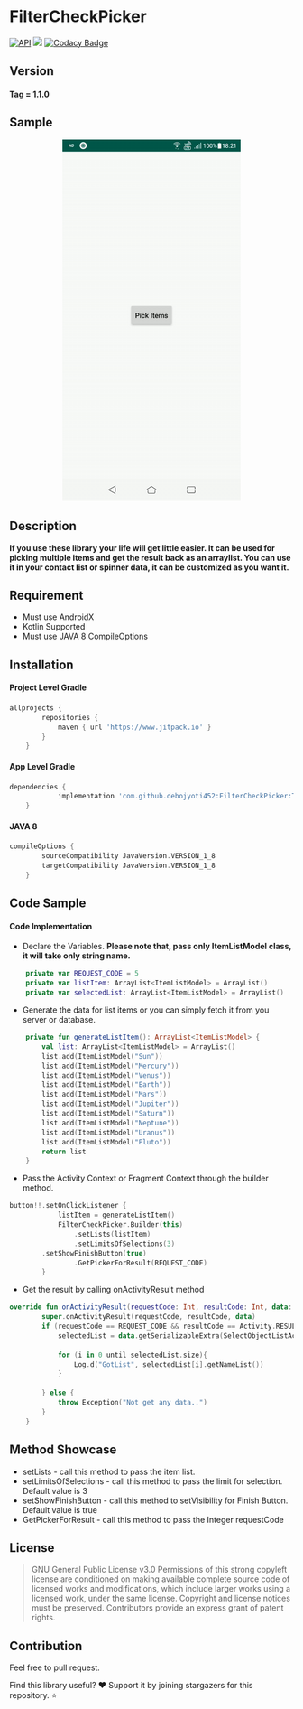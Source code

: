 # FilterCheckPicker
[![API](https://img.shields.io/badge/API-21%2B-brightgreen.svg?style=flat)](https://android-arsenal.com/api?level=21) [![](https://www.jitpack.io/v/debojyoti452/FilterCheckPicker.svg)](https://www.jitpack.io/#debojyoti452/FilterCheckPicker) [![Codacy Badge](https://api.codacy.com/project/badge/Grade/f209f07f47744602b582c6103e30d485)](https://www.codacy.com/manual/debojyoti452/FilterCheck?utm_source=github.com&amp;utm_medium=referral&amp;utm_content=debojyoti452/FilterCheck&amp;utm_campaign=Badge_Grade)

## Version
#### Tag = 1.1.0
## Sample
<p align="center"> 
<img src="demo/filter_check.gif">
</p>

## Description
<b>If you use these library your life will get little easier. It can be used for picking multiple items and get the result back as an arraylist. You can use it in your contact list or spinner data, it can be customized as you want it.</b>

## Requirement
* Must use AndroidX
* Kotlin Supported
* Must use JAVA 8 CompileOptions

## Installation
#### Project Level Gradle
```gradle
allprojects {
		repositories {
			maven { url 'https://www.jitpack.io' }
		}
	}
```
#### App Level Gradle
```gradle
dependencies {
	        implementation 'com.github.debojyoti452:FilterCheckPicker:Tag'
	}
```
#### JAVA 8 
```gradle
compileOptions {
        sourceCompatibility JavaVersion.VERSION_1_8
        targetCompatibility JavaVersion.VERSION_1_8
    }
```

## Code Sample
#### Code Implementation
* Declare the Variables. <b>Please note that, pass only ItemListModel class, it will take only string name.</b>
```kotlin
    private var REQUEST_CODE = 5
    private var listItem: ArrayList<ItemListModel> = ArrayList()
    private var selectedList: ArrayList<ItemListModel> = ArrayList()
```
* Generate the data for list items or you can simply fetch it from you server or database.
```kotlin
    private fun generateListItem(): ArrayList<ItemListModel> {
        val list: ArrayList<ItemListModel> = ArrayList()
        list.add(ItemListModel("Sun"))
        list.add(ItemListModel("Mercury"))
        list.add(ItemListModel("Venus"))
        list.add(ItemListModel("Earth"))
        list.add(ItemListModel("Mars"))
        list.add(ItemListModel("Jupiter"))
        list.add(ItemListModel("Saturn"))
        list.add(ItemListModel("Neptune"))
        list.add(ItemListModel("Uranus"))
        list.add(ItemListModel("Pluto"))
        return list
    }
```
* Pass the Activity Context or Fragment Context through the builder method.
```kotlin
button!!.setOnClickListener {
            listItem = generateListItem()
            FilterCheckPicker.Builder(this)
                .setLists(listItem)
                .setLimitsOfSelections(3)
		.setShowFinishButton(true)
                .GetPickerForResult(REQUEST_CODE)
        }
```
* Get the result by calling onActivityResult method
```kotlin
override fun onActivityResult(requestCode: Int, resultCode: Int, data: Intent?) {
        super.onActivityResult(requestCode, resultCode, data)
        if (requestCode == REQUEST_CODE && resultCode == Activity.RESULT_OK && data != null && data.extras != null) {
            selectedList = data.getSerializableExtra(SelectObjectListActivity.RESULT_SELECTED_LIST_KEY) as ArrayList<ItemListModel>

            for (i in 0 until selectedList.size){
                Log.d("GotList", selectedList[i].getNameList())
            }

        } else {
            throw Exception("Not get any data..")
        }
    }
```

## Method Showcase
* setLists - call this method to pass the item list. 
* setLimitsOfSelections - call this method to pass the limit for selection. Default value is 3
* setShowFinishButton - call this method to setVisibility for Finish Button. Default value is true
* GetPickerForResult - call this method to pass the Integer requestCode

## License
>GNU General Public License v3.0
Permissions of this strong copyleft license are conditioned on making available complete source code of licensed works and modifications, which include larger works using a licensed work, under the same license. Copyright and license notices must be preserved. Contributors provide an express grant of patent rights.

## Contribution
Feel free to pull request.

Find this library useful? ❤️
Support it by joining stargazers for this repository. ⭐️
